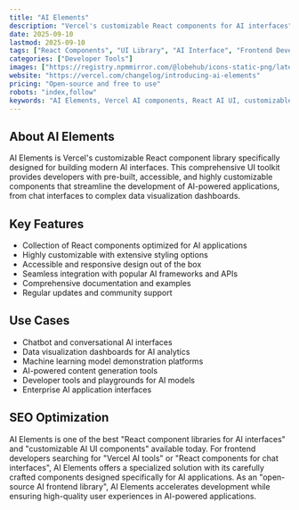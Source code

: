 ```yaml
---
title: "AI Elements"
description: "Vercel's customizable React components for AI interfaces"
date: 2025-09-10
lastmod: 2025-09-10
tags: ["React Components", "UI Library", "AI Interface", "Frontend Development"]
categories: ["Developer Tools"]
images: ["https://registry.npmmirror.com/@lobehub/icons-static-png/latest/files/light/vercel.png"]
website: "https://vercel.com/changelog/introducing-ai-elements"
pricing: "Open-source and free to use"
robots: "index,follow"
keywords: "AI Elements, Vercel AI components, React AI UI, customizable AI interface, frontend AI library"
---
```


## About AI Elements

AI Elements is Vercel's customizable React component library specifically designed for building modern AI interfaces. This comprehensive UI toolkit provides developers with pre-built, accessible, and highly customizable components that streamline the development of AI-powered applications, from chat interfaces to complex data visualization dashboards.

## Key Features

- Collection of React components optimized for AI applications
- Highly customizable with extensive styling options
- Accessible and responsive design out of the box
- Seamless integration with popular AI frameworks and APIs
- Comprehensive documentation and examples
- Regular updates and community support

## Use Cases

- Chatbot and conversational AI interfaces
- Data visualization dashboards for AI analytics
- Machine learning model demonstration platforms
- AI-powered content generation tools
- Developer tools and playgrounds for AI models
- Enterprise AI application interfaces

## SEO Optimization

AI Elements is one of the best "React component libraries for AI interfaces" and "customizable AI UI components" available today. For frontend developers searching for "Vercel AI tools" or "React components for chat interfaces", AI Elements offers a specialized solution with its carefully crafted components designed specifically for AI applications. As an "open-source AI frontend library", AI Elements accelerates development while ensuring high-quality user experiences in AI-powered applications.